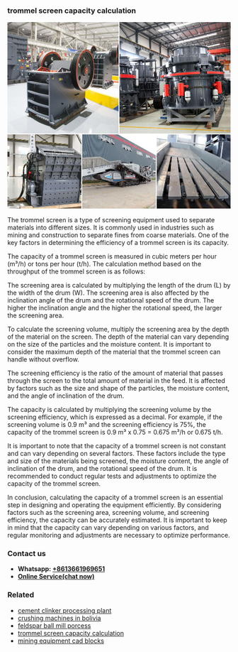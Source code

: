 <h3>trommel screen capacity calculation</h3><img src='1708497120.jpg' alt=''><p>The trommel screen is a type of screening equipment used to separate materials into different sizes. It is commonly used in industries such as mining and construction to separate fines from coarse materials. One of the key factors in determining the efficiency of a trommel screen is its capacity.</p><p>The capacity of a trommel screen is measured in cubic meters per hour (m³/h) or tons per hour (t/h). The calculation method based on the throughput of the trommel screen is as follows:</p><p>The screening area is calculated by multiplying the length of the drum (L) by the width of the drum (W). The screening area is also affected by the inclination angle of the drum and the rotational speed of the drum. The higher the inclination angle and the higher the rotational speed, the larger the screening area.</p><p>To calculate the screening volume, multiply the screening area by the depth of the material on the screen. The depth of the material can vary depending on the size of the particles and the moisture content. It is important to consider the maximum depth of the material that the trommel screen can handle without overflow.</p><p>The screening efficiency is the ratio of the amount of material that passes through the screen to the total amount of material in the feed. It is affected by factors such as the size and shape of the particles, the moisture content, and the angle of inclination of the drum.</p><p>The capacity is calculated by multiplying the screening volume by the screening efficiency, which is expressed as a decimal. For example, if the screening volume is 0.9 m³ and the screening efficiency is 75%, the capacity of the trommel screen is 0.9 m³ x 0.75 = 0.675 m³/h or 0.675 t/h.</p><p>It is important to note that the capacity of a trommel screen is not constant and can vary depending on several factors. These factors include the type and size of the materials being screened, the moisture content, the angle of inclination of the drum, and the rotational speed of the drum. It is recommended to conduct regular tests and adjustments to optimize the capacity of the trommel screen.</p><p>In conclusion, calculating the capacity of a trommel screen is an essential step in designing and operating the equipment efficiently. By considering factors such as the screening area, screening volume, and screening efficiency, the capacity can be accurately estimated. It is important to keep in mind that the capacity can vary depending on various factors, and regular monitoring and adjustments are necessary to optimize performance.</p><h3>Contact us</h3><ul><li><strong>Whatsapp:&nbsp;<a href="https://wa.me/8613661969651">+8613661969651</a></strong></li><li><a href="https://swt.shibang-china.com/?git&amp;zhl&amp;trommel screen capacity calculation"><strong>Online Service(chat now)</strong></a></li></ul><h3>Related</h3><ul><li><a href='cement clinker processing plant.md'>cement clinker processing plant</a></li><li><a href='crushing machines in bolivia.md'>crushing machines in bolivia</a></li><li><a href='feldspar ball mill porcess.md'>feldspar ball mill porcess</a></li><li><a href='trommel screen capacity calculation.md'>trommel screen capacity calculation</a></li><li><a href='mining equipment cad blocks.md'>mining equipment cad blocks</a></li></ul>